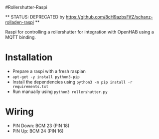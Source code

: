 #Rollershutter-Raspi

** STATUS: DEPRECATED by https://github.com/8cH9azbsFifZ/schanz-rolladen-raspi **

Raspi for controlling a rollershutter for integration with
OpenHAB using a MQTT binding.


# Installation
+ Prepare a raspi with a fresh raspian
+ `apt-get -y install python3-pip`
+ Install the dependencies using ` python3 -m pip install -r requirements.txt `
+ Run manually using `python3 rollershutter.py `

# Wiring
+ PIN Down: BCM 23 (PIN 18)
+ PIN Up: BCM 24 (PIN 16)
 
